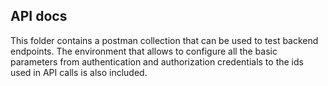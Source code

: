 ## API docs
This folder contains a postman collection that can be used to 
test backend endpoints. The environment that allows to configure 
all the basic parameters from authentication and authorization
credentials to the ids used in API calls is also included.